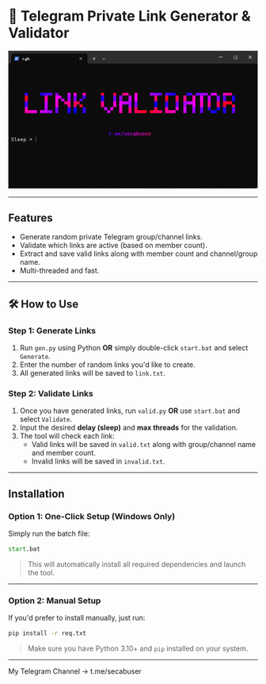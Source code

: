 # 💎 Telegram Private Link Generator & Validator

![Tool Screenshot](tool_screenshot.png)

---

## Features

- Generate random private Telegram group/channel links.
- Validate which links are active (based on member count).
- Extract and save valid links along with member count and channel/group name.
- Multi-threaded and fast.

---

## 🛠 How to Use

### Step 1: Generate Links

1. Run `gen.py` using Python **OR** simply double-click `start.bat` and select `Generate`.
2. Enter the number of random links you'd like to create.
3. All generated links will be saved to `link.txt`.

### Step 2: Validate Links

1. Once you have generated links, run `valid.py` **OR** use `start.bat` and select `Validate`.
2. Input the desired **delay (sleep)** and **max threads** for the validation.
3. The tool will check each link:
   - Valid links will be saved in `valid.txt` along with group/channel name and member count.
   - Invalid links will be saved in `invalid.txt`.

---

## Installation

### Option 1: One-Click Setup (Windows Only)

Simply run the batch file:

```bat
start.bat
```

> This will automatically install all required dependencies and launch the tool.

---

### Option 2: Manual Setup

If you'd prefer to install manually, just run:

```bash
pip install -r req.txt
```

> Make sure you have Python 3.10+ and `pip` installed on your system.

---

My Telegram Channel -> t.me/secabuser

